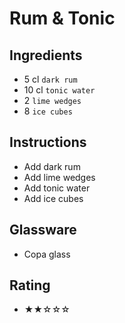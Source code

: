 # Rum & Tonic

## Ingredients
- 5 cl `dark rum`
- 10 cl `tonic water`
- 2 `lime wedges`
- 8 `ice cubes`

## Instructions
- Add dark rum
- Add lime wedges
- Add tonic water
- Add ice cubes

## Glassware
- Copa glass

## Rating
- ★★☆☆☆